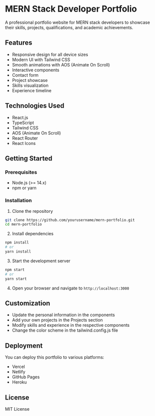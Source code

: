 # MERN Stack Developer Portfolio

A professional portfolio website for MERN stack developers to showcase their skills, projects, qualifications, and academic achievements.

## Features

- Responsive design for all device sizes
- Modern UI with Tailwind CSS
- Smooth animations with AOS (Animate On Scroll)
- Interactive components
- Contact form
- Project showcase
- Skills visualization
- Experience timeline

## Technologies Used

- React.js
- TypeScript
- Tailwind CSS
- AOS (Animate On Scroll)
- React Router
- React Icons

## Getting Started

### Prerequisites

- Node.js (>= 14.x)
- npm or yarn

### Installation

1. Clone the repository
```bash
git clone https://github.com/yourusername/mern-portfolio.git
cd mern-portfolio
```

2. Install dependencies
```bash
npm install
# or
yarn install
```

3. Start the development server
```bash
npm start
# or
yarn start
```

4. Open your browser and navigate to `http://localhost:3000`

## Customization

- Update the personal information in the components
- Add your own projects in the Projects section
- Modify skills and experience in the respective components
- Change the color scheme in the tailwind.config.js file

## Deployment

You can deploy this portfolio to various platforms:

- Vercel
- Netlify
- GitHub Pages
- Heroku

## License

MIT License 